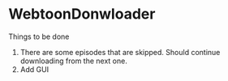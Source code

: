 # WebtoonDonwloader

Things to be done
1. There are some episodes that are skipped. Should continue downloading from the next one.
2. Add GUI

